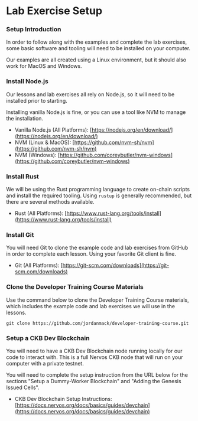 # Lab Exercise Setup

### Setup Introduction

In order to follow along with the examples and complete the lab exercises, some basic software and tooling will need to be installed on your computer.

Our examples are all created using a Linux environment, but it should also work for MacOS and Windows.

### Install Node.js

Our lessons and lab exercises all rely on Node.js, so it will need to be installed prior to starting.

Installing vanilla Node.js is fine, or you can use a tool like NVM to manage the installation.

* Vanilla Node.js \(All Platforms\): [https://nodejs.org/en/download/](https://nodejs.org/en/download/)
* NVM \(Linux & MacOS\): [https://github.com/nvm-sh/nvm](https://github.com/nvm-sh/nvm)
* NVM \(Windows\): [https://github.com/coreybutler/nvm-windows](https://github.com/coreybutler/nvm-windows) 

### Install Rust

We will be using the Rust programming language to create on-chain scripts and install the required tooling. Using `rustup` is generally recommended, but there are several methods available.

* Rust \(All Platforms\): [https://www.rust-lang.org/tools/install](https://www.rust-lang.org/tools/install)

### Install Git

You will need Git to clone the example code and lab exercises from GitHub in order to complete each lesson. Using your favorite Git client is fine.

* Git \(All Platforms\): [https://git-scm.com/downloads](https://git-scm.com/downloads)

### Clone the Developer Training Course Materials

Use the command below to clone the Developer Training Course materials, which includes the example code and lab exercises we will use in the lessons.

```text
git clone https://github.com/jordanmack/developer-training-course.git
```

### Setup a CKB Dev Blockchain

You will need to have a CKB Dev Blockchain node running locally for our code to interact with. This is a full Nervos CKB node that will run on your computer with a private testnet.

You will need to complete the setup instruction from the URL below for the sections "Setup a Dummy-Worker Blockchain" and "Adding the Genesis Issued Cells".

* CKB Dev Blockchain Setup Instructions: [https://docs.nervos.org/docs/basics/guides/devchain](https://docs.nervos.org/docs/basics/guides/devchain)


